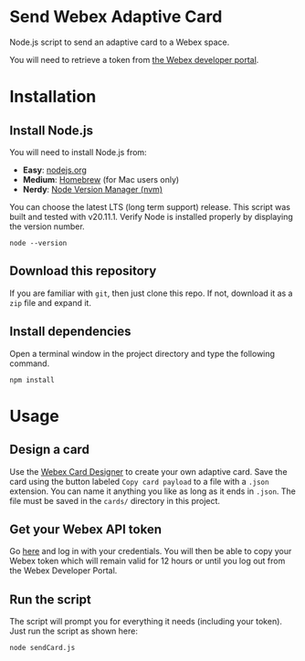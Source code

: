 # Send Webex Adaptive Card

Node.js script to send an adaptive card to a Webex space.

You will need to retrieve a token from [the Webex developer portal](https://developer.webex.com/).

# Installation

## Install Node.js

You will need to install Node.js from:

* **Easy**: [nodejs.org](https://nodejs.org/en)
* **Medium**: [Homebrew](https://brew.sh/) (for Mac users only) 
* **Nerdy**: [Node Version Manager (nvm)](https://github.com/nvm-sh/nvm)

You can choose the latest LTS (long term support) release. This script was built and tested with v20.11.1. Verify Node is installed properly by displaying the version number.

```
node --version
```


## Download this repository

If you are familiar with `git`, then just clone this repo. If not, download it as a `zip` file and expand it.


## Install dependencies

Open a terminal window in the project directory and type the following command.

```
npm install
```

# Usage

## Design a card

Use the [Webex Card Designer](https://developer.webex.com/buttons-and-cards-designer) to create your own adaptive card. Save the card using the button labeled `Copy card payload` to a file with a `.json` extension. You can name it anything you like as long as it ends in `.json`. The file must be saved in the `cards/` directory in this project.

## Get your Webex API token

Go [here](https://developer.webex.com/docs/api/v1/messages/create-a-message) and log in with your credentials. You will then be able to copy your Webex token which will remain valid for 12 hours or until you log out from the Webex Developer Portal.

## Run the script

The script will prompt you for everything it needs (including your token). Just run the script as shown here:

```
node sendCard.js
```
